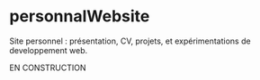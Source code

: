 # personnalWebsite


Site personnel : présentation, CV, projets, et expérimentations de developpement web.

EN CONSTRUCTION
